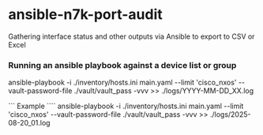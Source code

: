 # ansible-n7k-port-audit
Gathering interface status and other outputs via Ansible to export to CSV or Excel

### Running an ansible playbook against a device list or group
ansible-playbook -i ./inventory/hosts.ini main.yaml --limit 'cisco_nxos' --vault-password-file ./vault/vault_pass -vvv >> ./logs/YYYY-MM-DD_XX.log

``` Example ````
ansible-playbook -i ./inventory/hosts.ini main.yaml --limit 'cisco_nxos' --vault-password-file ./vault/vault_pass -vvv >> ./logs/2025-08-20_01.log